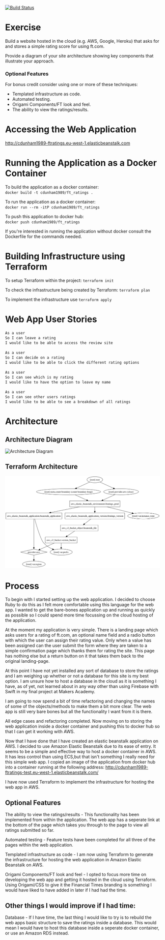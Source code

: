 [![Build Status](https://travis-ci.org/cdunham1989/ft_tech_test.svg?branch=master)](https://travis-ci.org/cdunham1989/ft_tech_test)

# Exercise

Build a website hosted in the cloud (e.g. AWS, Google, Heroku) that asks for and stores a simple rating score for using ft.com.

Provide a diagram of your site architecture showing key components that illustrate your approach.

### Optional Features
For bonus credit consider using one or more of these techniques:  
- Templated infrastructure as code.  
- Automated testing.
- Origami  Components/FT look and feel.
- The ability to view the ratings/results.

# Accessing the Web Application

http://cdunham1989-ftratings.eu-west-1.elasticbeanstalk.com
   
# Running the Application as a Docker Container

To build the application as a docker container:  
`docker build -t cdunham1989/ft_ratings .`

To run the application as a docker container:  
`docker run --rm -itP cdunham1989/ft_ratings`

To push this application to docker hub:  
`docker push cdunham1989/ft_ratings`

If you're interested in running the application without docker consult the Dockerfile for the commands needed.

# Building Infrastructure using Terraform

To setup Terraform within the project:
`terraform init`

To check the infrastructure being created by Terraform:
`terraform plan`

To implement the infrastructure use
`terraform apply`

# Web App User Stories

```
As a user
So I can leave a rating
I would like to be able to access the review site

As a user
So I can decide on a rating
I would like to be able to click the different rating options

As a user
So I can see which is my rating
I would like to have the option to leave my name

As a user
So I can see other users ratings
I would like to be able to see a breakdown of all ratings
```

# Architecture

## Architecture Diagram

![Architecture Diagram](diagram.png "Architecture Diagram")

## Terraform Architecture

![Terraform Architecture](graph.png "Terraform Architecture")

# Process

To begin with I started setting up the web application. I decided to choose Ruby to do this as I felt more comfortable using this language for the web app. I wanted to get the bare-bones application up and running as quickly as possible so I could spend more time focussing on the cloud hosting of the application.

At the moment my application is very simple. There is a landing page which asks users for a rating of ft.com, an optional name field and a radio button with which the user can assign their rating value. Only when a value has been assigned can the user submit the form where they are taken to a simple confirmation page which thanks them for rating the site. This page has nothing else but a return button on it that takes them back to the original landing-page.

At this point I have not yet installed any sort of database to store the ratings and I am weighing up whether or not a database for this site is my best option. I am unsure how to host a database in the cloud as it is something I have, as of yet, not learned about in any way other than using Firebase with Swift in my final project at Makers Academy.

I am going to now spend a bit of time refactoring and changing the names of some of the objects/methods to make them a bit more clear. The web app is still very bare bones but all the functionality I want from it is there.

All edge cases and refactoring completed. Now moving on to storing the web application inside a docker container and pushing this to docker hub so that I can get it working with AWS.

Now that I have done that I have created an elastic beanstalk application on AWS. I decided to use Amazon Elastic Beanstalk due to its ease of entry. It seems to be a simple and effective way to host a docker container in AWS. It has less control than using ECS,but that isn't something I really need for this simple web app. I copied an image of the application from docker hub into a container running at the following address:
http://cdunham1989-ftratings-test.eu-west-1.elasticbeanstalk.com/

I have now used Terraform to implement the infrastructure for hosting the web app in AWS.

## Optional Features

The ability to view the ratings/results - This functionality has been implemented from within the application. The web app has a seperate link at the bottom of the page which takes you through to the page to view all ratings submitted so far.

Automated testing - Feature tests have been completed for all three of the pages within the web application.

Templated infrastructure as code - I am now using Terraform to generate the infrastructure for hosting the web application in Amazon Elastic Beanstalk on AWS.

Origami Components/FT look and feel - I opted to focus more time on developing the web app and getting it hosted in the cloud using Terraform. Using Origami/CSS to give it the Financial Times branding is something I would have liked to have added in later if I had had the time.

## Other things I would improve if I had time:

Database - If I have time, the last thing I would like to try is to rebuild the web apps basic structure to save the ratings inside a database. This would mean I would have to host this database inside a seperate docker container, or use an Amazon RDS instead.